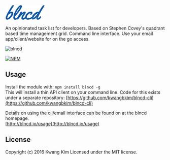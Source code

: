 ![](/public/assets/readme-logo.png?raw=true)

An opinionated task list for developers.  Based on Stephen Covey's quadrant based time management grid.  Command line interface.  Use your email app/client/website for on the go access.

![blncd](http://blncd.io/assets/blncd-demo.gif)

[![NPM](https://nodei.co/npm/blncd.png?downloads=true)](https://nodei.co/npm/blncd/)

## Usage
Install the module with: `npm install blncd -g`  
This will install a thin API client on your command line.  Code for this exists under a separate repository: [https://github.com/kwangbkim/blncd-cli](https://github.com/kwangbkim/blncd-cli)

Details on using the cli/email interface can be found on at the blncd homepage.  
[http://blncd.io/usage](http://blncd.io/usage)

## License
Copyright (c) 2016 Kwang Kim
Licensed under the MIT license.

